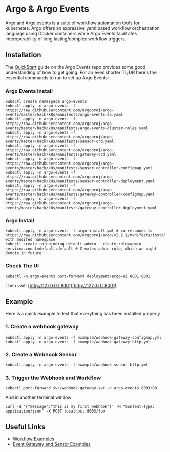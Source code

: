 # Argo & Argo Events
Argo and Argo events is a suite of workflow automation tools for kubernetes. Argo offers an expressive yaml based workflow orchestration language using Docker containers while Argo Events facilitates interoperability of long lasting/complex workflow triggers.

## Installation
The [QuickStart](https://github.com/argoproj/argo-events/blob/master/docs/quickstart.md) guide on the Argo Events repo provides some good understanding of how to get going. For an even shorter TL;DR here's the essential commands to run to set up Argo Events:

### Argo Events Install
```console
kubectl create namespace argo-events
kubectl apply -n argo-events -f https://raw.githubusercontent.com/argoproj/argo-events/master/hack/k8s/manifests/argo-events-sa.yaml
kubectl apply -n argo-events -f https://raw.githubusercontent.com/argoproj/argo-events/master/hack/k8s/manifests/argo-events-cluster-roles.yaml
kubectl apply -n argo-events -f https://raw.githubusercontent.com/argoproj/argo-events/master/hack/k8s/manifests/sensor-crd.yaml
kubectl apply -n argo-events -f https://raw.githubusercontent.com/argoproj/argo-events/master/hack/k8s/manifests/gateway-crd.yaml
kubectl apply -n argo-events -f https://raw.githubusercontent.com/argoproj/argo-events/master/hack/k8s/manifests/sensor-controller-configmap.yaml
kubectl apply -n argo-events -f https://raw.githubusercontent.com/argoproj/argo-events/master/hack/k8s/manifests/sensor-controller-deployment.yaml
kubectl apply -n argo-events -f https://raw.githubusercontent.com/argoproj/argo-events/master/hack/k8s/manifests/gateway-controller-configmap.yaml
kubectl apply -n argo-events -f https://raw.githubusercontent.com/argoproj/argo-events/master/hack/k8s/manifests/gateway-controller-deployment.yaml
```

### Argo Install
```console
kubectl apply -n argo-events -f argo-install.yml # corresponds to https://raw.githubusercontent.com/argoproj/argo/v2.2.1/manifests/install.yaml with modifed namespace
kubectl create rolebinding default-admin --clusterrole=admin --serviceaccount=default:default # Creates admin role, which we might demote in future
```

### Check The UI

```console
kubectl -n argo-events port-forward deployment/argo-ui 8001:8001
```
Then visit: [http://127.0.0.1:8001](http://127.0.0.1:8001)

## Example
Here is a quick example to test that everything has been installed properly

### 1. Create a webhook gateway
```console
kubectl apply -n argo-events -f example/webhook-gateway-configmap.yml
kubectl apply -n argo-events -f example/webhook-gateway-http.yml
```

### 2. Create a Webhook Sensor
```console
kubectl apply -n argo-events -f example/webhook-sensor-http.yml
```

### 3. Trigger the Webhook and Workflow
```console
kubectl port-forward svc/webhook-gateway-svc -n argo-events 8003:80  
```
And in another terminal window
```console
curl -d '{"message":"this is my first webhook"}' -H "Content-Type: application/json" -X POST localhost:8003/foo
```

## Useful Links
* [Workflow Examples](https://github.com/argoproj/argo/blob/master/examples/README.md)
* [Event Gateway and Sensor Examples](https://github.com/argoproj/argo-events/tree/master/examples)